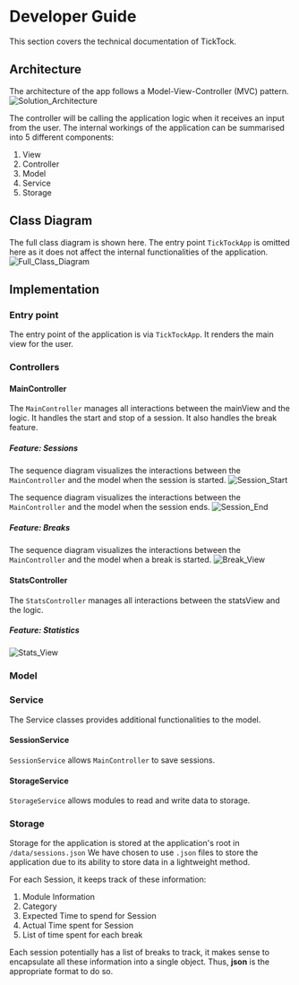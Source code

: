 # Developer Guide
This section covers the technical documentation of TickTock.

## Architecture
The architecture of the app follows a Model-View-Controller (MVC) pattern.
![Solution_Architecture](./developer_guide/SolutionArchitecture.svg)

The controller will be calling the application logic when it receives an input from the user.
The internal workings of the application can be summarised into 5 different components:
1. View
2. Controller
3. Model
4. Service
5. Storage

## Class Diagram
The full class diagram is shown here. The entry point `TickTockApp` is omitted here as it does not affect the
internal functionalities of the application.
![Full_Class_Diagram](./developer_guide/FullClassDiagram.svg)

## Implementation

### Entry point
The entry point of the application is via `TickTockApp`. It renders the main view for the user.

### Controllers
#### MainController
The `MainController` manages all interactions between the mainView and the logic. It handles the start and stop of a 
session. It also handles the break feature.

##### Feature: Sessions
The sequence diagram visualizes the interactions between the `MainController` and the model when the session is started.
![Session_Start](./developer_guide/SessionStartSeq.svg)

The sequence diagram visualizes the interactions between the `MainController` and the model when the 
session ends.
![Session_End](./developer_guide/SessionEndSeq.svg)

##### Feature: Breaks
The sequence diagram visualizes the interactions between the `MainController` and the model when a break is started.
![Break_View](./developer_guide/BreakSeq.svg)

#### StatsController
The `StatsController` manages all interactions between the statsView and the logic.

##### Feature: Statistics
![Stats_View](./developer_guide/StatsSeq.svg)

### Model

### Service
The Service classes provides additional functionalities to the model.

#### SessionService
`SessionService` allows `MainController` to save sessions. 

#### StorageService
`StorageService` allows modules to read and write data to storage.

### Storage
Storage for the application is stored at the application's root in `/data/sessions.json`
We have chosen to use `.json` files to store the application due to its ability to store data in a lightweight method.

For each Session, it keeps track of these information:
1. Module Information
2. Category
3. Expected Time to spend for Session
4. Actual Time spent for Session
5. List of time spent for each break

Each session potentially has a list of breaks to track, it makes sense to encapsulate all these information 
into a single object. Thus, __json__ is the appropriate format to do so.


